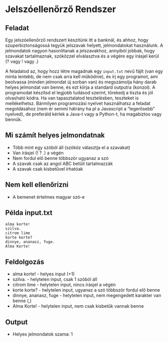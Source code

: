 # Jelszóellenőrző Rendszer

## Feladat

Egy jelszóellenőrző rendszert készítünk itt a banknál, és ahhoz, hogy szuperbiztonságossá tegyük jelszavak helyett, jelmondatokat használunk. 
A jelmondatok nagyon hasonlítanak a jelszavakhoz, annyiból jobbak, hogy szavakat tartalmaznak, szóközzel elválasztva és a végére egy írásjel kerül (? vagy ! vagy .)

A feladatod az, hogy hozz létre magadnak egy `input.txt` nevű fájlt (van egy minta lentebb, de nem csak arra kell működnie), és írj egy programot, ami beolvassa (minden jelmondat új sorban van) és megszámolja hány darab helyes jelmondat van benne, és ezt kiírja a standard outputra (konzol). 
A programodat készítsd el legjobb tudásod szerint, törekedj a tiszta és jól olvasható kódra. 
Ha van tapasztalatod tesztelésben, teszteket is mellékelhetsz. Bármilyen programozási nyelvet használhatsz a feladat megoldásához (nem ér semmi hátrány ha pl a Javascript a “legerősebb” nyelved), de preferáld kérlek a Java-t vagy a Python-t, ha magabiztos vagy bennük.

## Mi számít helyes jelmondatnak

- Több mint egy szóból áll (szóköz választja el a szavakat)
- Van írásjel (! ? .) a végén
- Nem fordul elő benne többször ugyanaz a szó
- A szavak csak az angol ABC betűit tartalmazzák
- A szavak csak kisbetűvel írhatóak

## Nem kell ellenőrizni

- A bemenet értelmes magyar szó-e

## Példa input.txt

```plaintext
alma korte!
szilva.
citrom lime
korte korte?
dinnye, ananasz, fuge.
Alma Korte!
```

## Feldolgozás

- alma korte! - helyes input (+1)
- szilva. - helytelen input, csak 1 szóból áll
- citrom lime - helytelen input, nincs írásjel a végén
- korte korte? - helytelen input, ugyanaz a szó többször fordul elő benne
- dinnye, ananasz, fuge - helytelen input, nem megengedett karakter van benne (,)
- Alma Korte! - helytelen input, nem csak kisbetűk vannak benne

## Output
- Helyes jelmondatok szama: 1